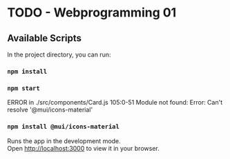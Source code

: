 # TODO - Webprogramming 01

## Available Scripts

In the project directory, you can run:
### `npm install`
### `npm start`


ERROR in ./src/components/Card.js 105:0-51
Module not found: Error: Can't resolve '@mui/icons-material' 
### `npm install @mui/icons-material`

Runs the app in the development mode.\
Open [http://localhost:3000](http://localhost:3000) to view it in your browser.
